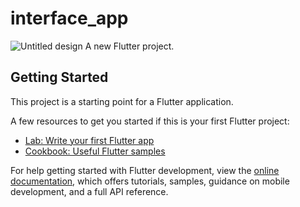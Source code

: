 # interface_app
![Untitled design](https://github.com/omidvkl/interface-app/assets/117024895/b960b1da-428d-4d56-a076-83ae22fac8f8)
A new Flutter project.

## Getting Started

This project is a starting point for a Flutter application.

A few resources to get you started if this is your first Flutter project:

- [Lab: Write your first Flutter app](https://docs.flutter.dev/get-started/codelab)
- [Cookbook: Useful Flutter samples](https://docs.flutter.dev/cookbook)

For help getting started with Flutter development, view the
[online documentation](https://docs.flutter.dev/), which offers tutorials,
samples, guidance on mobile development, and a full API reference.
